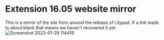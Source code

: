 # Extension 16.05 website mirror

This is a mirror of the site from around the release of Lilypad. If a link leads to about:blank that means we haven't recovered it yet.![Screenshot 2023-01-29 114419](https://user-images.githubusercontent.com/118228252/215351913-c9485d27-02bf-46fb-b716-8567b1ca0a8c.png)
